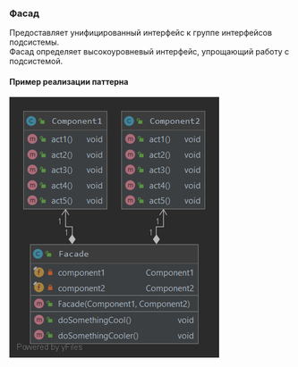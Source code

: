 ### Фасад
Предоставляет унифицированный интерфейс к группе интерфейсов подсистемы.\
Фасад определяет высокоуровневый интерфейс, упрощающий работу с подсистемой.
#### Пример реализации паттерна
![UML](UML.png)